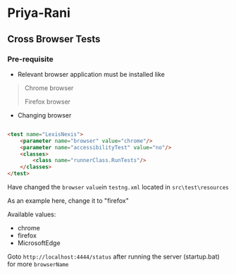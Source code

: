 # Priya-Rani

## Cross Browser Tests

### Pre-requisite

* Relevant browser application must be installed like

> Chrome browser
>
>Firefox browser

* Changing browser

```html

<test name="LexisNexis">
    <parameter name="browser" value="chrome"/>
    <parameter name="accessibilityTest" value="no"/>
    <classes>
        <class name="runnerClass.RunTests"/>
    </classes>
</test> 
```

Have changed the `browser` `value`in `testng.xml` located in `src\test\resources`

As an example here, change it to "firefox"

Available values:

* chrome
* firefox
* MicrosoftEdge

Goto ``http://localhost:4444/status`` after running the server (startup.bat) for more `browserName`